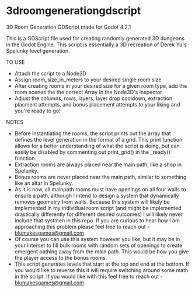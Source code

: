 # 3droomgenerationgdscript
3D Room Generation GDScript made for Godot 4.2.1

This is a GDScript file used for creating randomly generated 3D dungeons in the Godot Engine.
This script is essentially a 3D recreation of Derek Yu's Spelunky level generation.

TO USE
- Attach the script to a Node3D
- Assign room_size_in_meters to your desired single room size
- After creating rooms in your desired size for a given room type, add the room scenes the the correct Array in the Node3D's Inspector
- Adjust the columns, rows, layers, layer drop cooldown, extraction placment attempts, and bonus placement attempts to your liking and you're ready to go!

NOTES
- Before instantiating the rooms, the script prints out the array that defines the level generation in the format of a grid.
  This print function allows for a better understanding of what the script is doing, but can easily be disabled by commenting out print_grid() in the _ready() function.
- Extraction rooms are always placed near the main path, like a shop in Spelunky.
- Bonus rooms are never placed near the main path, similar to something like an altar in Spelunky.
- As it is now, all mainpath rooms must have openings on all four walls to ensure a path, although I intend to design a system that dynamically removes geometry from walls. Because this system
  will likely be implemented in my individual room script (and might be implemented drastically differently for different desired outcomes) I will likely never include that systmen in this
  repo. If you are curious to hear how I am approaching this problem please feel free to reach out - blumakesgames@gmail.com
- Of course you can use this system however you like, but it may be in your interset to fill bulk rooms with random sets of openings to create emergent pathing away from the main path.
  This would be how you give the player access to the bonus rooms.
- This script generates levels that start at the top and end at the bottom. If you would like to reverse this it will require switching around some math in the script.
  If you would like with this feel free to reach out - blumakesgames@gmail.com
